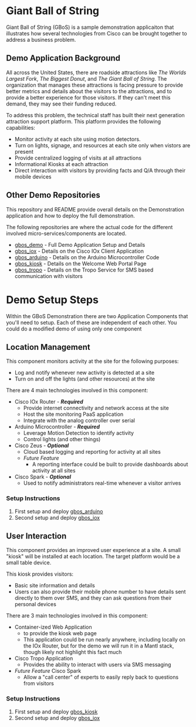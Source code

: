 # Giant Ball of String

Giant Ball of String (GBoS) is a sample demonstration applicaiton that illustrates how several technologies from Cisco can be brought together to address a business problem.  

## Demo Application Background

All across the United States, there are roadside attractions like *The Worlds Largest Fork*, *The Biggest Donut*, and *The Giant Ball of String*.  The organization that manages these attractions is facing pressure to provide better metrics and details about the visitors to the attractions, and to provide a better experience for those visitors.  If they can't meet this demand, they may see their funding reduced.  

To address this problem, the technical staff has built their next generation attraction support platform.  This platform provides the following capabilities:

* Monitor activity at each site using motion detectors.  
* Turn on lights, signage, and resources at each site only when vistors are present
* Provide centralized logging of visits at all attractions
* Informational Kiosks at each attraction 
* Direct interaction with visitors by providing facts and Q/A through their mobile devices

## Other Demo Repositories

This repository and README provide overall details on the Demonstration application and how to deploy the full demonstration.  

The following repositories are where the actual code for the different involved micro-services/components are located.  

* [gbos_demo](https://github.com/imapex/gbos_demo) - Full Demo Application Setup and Details
* [gbos_iox](https://github.com/imapex/gbos_iox) - Details on the Cisco IOx Client Application 
* [gbos_arduino](https://github.com/imapex/gbos_arduino) - Details on the Arduino Microcontroller Code 
* [gbos_kiosk](https://github.com/imapex/gbos_kiosk) - Details on the Welcome Web Portal Page
* [gbos_tropo](https://github.com/imapex/gbos_tropo) - Details on the Tropo Service for SMS based communication with visitors

# Demo Setup Steps

Within the GBoS Demonstration there are two Application Components that you'll need to setup.  Each of these are independent of each other.  You could do a modified demo of using only one component

## Location Management 

This component monitors activity at the site for the following purposes:

* Log and notify whenever new activity is detected at a site
* Turn on and off the lights (and other resources) at the site 

There are 4 main technologies involved in this component: 

* Cisco IOx Router - ***Required***
    * Provide internet connectivity and network access at the site
    * Host the site monitoring PaaS application 
    * Integrate with the analog controller over serial 
* Arduino Microcontroller - ***Required***
    * Leverage Motion Detection to identify activity 
    * Control lights (and other things)
* Cisco Zeus - ***Optional***
    * Cloud based logging and reporting for activity at all sites
    * *Future Feature*
        * A reporting interface could be built to provide dashboards about activity at all sites
* Cisco Spark - ***Optional***
    * Used to notify administrators real-time whenever a visitor arrives 

### Setup Instructions 

1. First setup and deploy [gbos_arduino](https://github.com/imapex/gbos_arduino)
2. Second setup and deploy [gbos_iox](https://github.com/imapex/gbos_iox) 

## User Interaction 

This component provides an improved user experience at a site.  A small "kiosk" will be installed at each location.  The target platform would be a small table device.  

This kiosk provides visitors: 

* Basic site information and details  
* Users can also provide their mobile phone number to have details sent directly to them over SMS, and they can ask questions from their personal devices 

There are 3 main technologies involved in this component: 

* Container-ized Web Application
    * to provide the kiosk web page 
    * This application could be run nearly anywhere, including locally on the IOx Router, but for the demo we will run it in a Mantl stack, though likely not highlight this fact much
* Cisco Tropo Application
    * Provides the ability to interact with users via SMS messaging 
* *Future Feature* Cisco Spark 
    * Allow a "call center" of experts to easily reply back to questions from visitors

### Setup Instructions 

1. First setup and deploy [gbos_kiosk](https://github.com/imapex/gbos_kiosk)
2. Second setup and deploy [gbos_iox](https://github.com/imapex/gbos_iox) 



